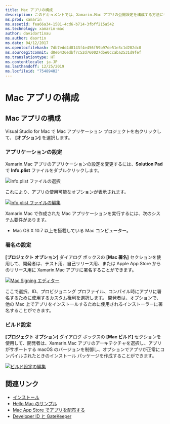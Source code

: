 ```yaml
---
title: Mac アプリの構成
description: このドキュメントでは、Xamarin.Mac アプリの公開設定を構成する方法について説明します。 アプリケーション設定、署名設定、ビルド設定について説明します。
ms.prod: xamarin
ms.assetid: fea66a34-1581-4cd6-b714-3fbff215a542
ms.technology: xamarin-mac
author: davidortinau
ms.author: daortin
ms.date: 04/12/2017
ms.openlocfilehash: 7db7edd4d8143f4e456f59b97de51e3c1d202dc0
ms.sourcegitcommit: d0e6436edbf7c52d760027d5e0ccaba2531d9fef
ms.translationtype: HT
ms.contentlocale: ja-JP
ms.lasthandoff: 12/25/2019
ms.locfileid: "75489402"
---
```

# <a name="mac-app-configuration"></a>Mac アプリの構成

## <a name="mac-app-configuration"></a>Mac アプリの構成

Visual Studio for Mac で Mac アプリケーション プロジェクトを右クリックして、 **[オプション]** を選択します。

### <a name="application-settings"></a>アプリケーションの設定

Xamarin.Mac アプリのアプリケーションの設定を変更するには、**Solution Pad** で **Info.plist** ファイルをダブルクリックします。

![Info.plist ファイルの選択](app-configuration-images/config04.png "Info.plist ファイルの選択")

これにより、アプリの使用可能なオプションが表示されます。

 [![Info.plist ファイルの編集](app-configuration-images/config01.png "Info.plist ファイルの編集")](app-configuration-images/config01-large.png#lightbox)

Xamarin.Mac で作成された Mac アプリケーションを実行するには、次のシステム要件があります。

- Mac OS X 10.7 以上を搭載している Mac コンピューター。

### <a name="signing-settings"></a>署名の設定

**[プロジェクト オプション]** ダイアログ ボックスの **[Mac 署名]** セクションを使用して、開発者は、テスト用、自己リリース用、または Apple App Store からのリリース用に Xamarin.Mac アプリに署名することができます。

[![Mac Signing エディター](app-configuration-images/config02.png "[Mac Signing] ウィンドウ")](app-configuration-images/config02-large.png#lightbox)

ここで選択、ID、プロビジョニング プロファイル、コンパイル時にアプリに署名するために使用するカスタム権利を選択します。 開発者は、オプションで、他の Mac 上でアプリをインストールするために使用されるインストーラーに署名することができます。

### <a name="build-settings"></a>ビルド設定

**[プロジェクト オプション]** ダイアログ ボックスの **[Mac ビルド]** セクションを使用して、開発者は、Xamarin.Mac アプリのアーキテクチャを選択し、アプリがサポートする macOS のバージョンを制御し、オプションでアプリが正常にコンパイルされたときのインストール パッケージを作成することができます。

 [![ビルド設定の編集](app-configuration-images/config03.png "ビルド設定の編集")](app-configuration-images/config03-large.png#lightbox)

## <a name="related-links"></a>関連リンク

- [インストール](/visualstudio/mac/installation/)
- [Hello Mac のサンプル](~/mac/get-started/hello-mac.md)
- [Mac App Store でアプリを配布する](https://developer.apple.com/devcenter/mac/checklist/)
- [Developer ID と GateKeeper](https://developer.apple.com/resources/developer-id/)
